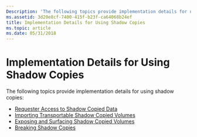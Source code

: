 ```yaml
---
Description: 'The following topics provide implementation details for using shadow copies: Requester Access to Shadow Copied DataImporting Transportable Shadow Copied VolumesExposing and Surfacing Shadow Copied VolumesBreaking Shadow Copies'
ms.assetid: 3d20e8cf-7400-415f-b23f-ca64068b24ef
title: Implementation Details for Using Shadow Copies
ms.topic: article
ms.date: 05/31/2018
---
```


# Implementation Details for Using Shadow Copies

The following topics provide implementation details for using shadow copies:

-   [Requester Access to Shadow Copied Data](requestor-access-to-shadow-copied-data.md)
-   [Importing Transportable Shadow Copied Volumes](importing-transportable-shadow-copied-volumes.md)
-   [Exposing and Surfacing Shadow Copied Volumes](exposing-and-surfacing-shadow-copied-volumes.md)
-   [Breaking Shadow Copies](breaking-shadow-copies.md)

 

 



